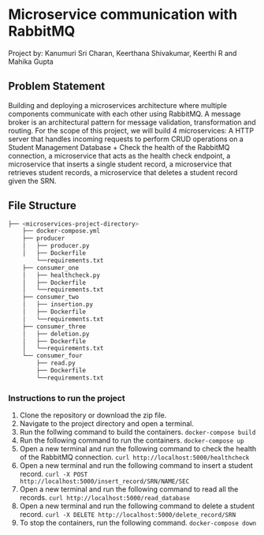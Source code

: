 # Microservice communication with RabbitMQ

Project by: Kanumuri Sri Charan, Keerthana Shivakumar, Keerthi R and Mahika Gupta

## Problem Statement

Building and deploying a microservices architecture where multiple components communicate with each other using RabbitMQ. A message broker is an architectural pattern for message validation, transformation and routing. For the scope of this project, we will build 4 microservices: A HTTP server that handles incoming requests to perform CRUD operations on a Student Management Database + Check the health of the RabbitMQ connection, a microservice that acts as the health check endpoint, a microservice that inserts a single student record, a microservice that retrieves student records, a microservice that deletes a student record given the SRN.

## File Structure 

```bash
├── <microservices-project-directory>
    ├── docker-compose.yml
    ├── producer
    │   ├── producer.py
    │   ├── Dockerfile
        └──requirements.txt
    ├── consumer_one
    │   ├── healthcheck.py
    │   ├── Dockerfile
    │   └──requirements.txt
    ├── consumer_two
    │   ├── insertion.py
    │   ├── Dockerfile
    │   └──requirements.txt
    ├── consumer_three
    │   ├── deletion.py
    │   ├── Dockerfile
    │   └──requirements.txt
    └── consumer_four
        ├── read.py
        ├── Dockerfile
        └──requirements.txt

```
### Instructions to run the project
1. Clone the repository or download the zip file.
2. Navigate to the project directory and open a terminal.
3. Run the follwing command to build the containers.
    ```docker-compose build```
4. Run the following command to run the containers.
    ```docker-compose up```
5. Open a new terminal and run the following command to check the health of the RabbitMQ connection.
    ```curl http://localhost:5000/healthcheck```
6. Open a new terminal and run the following command to insert a student record.
    ```curl -X POST http://localhost:5000/insert_record/SRN/NAME/SEC```
7. Open a new terminal and run the following command to read all the records.
    ```curl http://localhost:5000/read_database```
8. Open a new terminal and run the following command to delete a student record.
    ```curl -X DELETE http://localhost:5000/delete_record/SRN```
9. To stop the containers, run the following command.
    ```docker-compose down```

